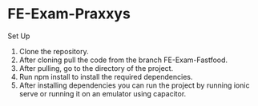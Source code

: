 # FE-Exam-Praxxys

Set Up
1. Clone the repository.
2. After cloning pull the code from the branch FE-Exam-Fastfood.
3. After pulling, go to the directory of the project.
4. Run npm install to install the required dependencies.
5. After installing dependencies you can run the project by running ionic serve or running it on an emulator using capacitor.
